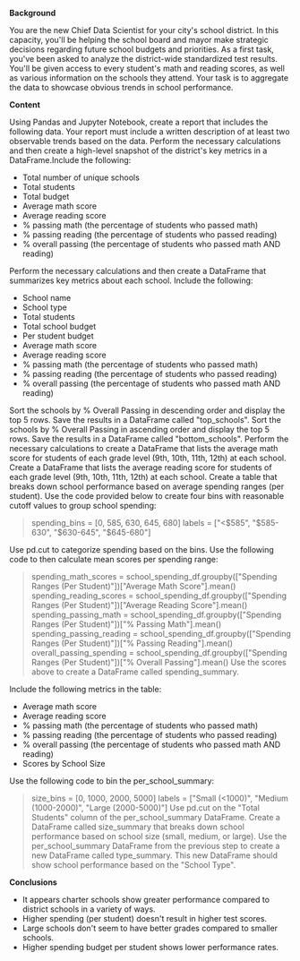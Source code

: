 **Background**

You are the new Chief Data Scientist for your city's school district. In this capacity, you'll be helping the school board and mayor make strategic decisions regarding future school budgets and priorities. As a first task, you've been asked to analyze the district-wide standardized test results. You'll be given access to every student's math and reading scores, as well as various information on the schools they attend. Your task is to aggregate the data to showcase obvious trends in school performance.

**Content**

Using Pandas and Jupyter Notebook, create a report that includes the following data. Your report must include a written description of at least two observable trends based on the data. Perform the necessary calculations and then create a high-level snapshot of the district's key metrics in a DataFrame.Include the following: 
- Total number of unique schools
- Total students
- Total budget
- Average math score
- Average reading score
- % passing math (the percentage of students who passed math)
- % passing reading (the percentage of students who passed reading)
- % overall passing (the percentage of students who passed math AND reading)

Perform the necessary calculations and then create a DataFrame that summarizes key metrics about each school. Include the following:
- School name
- School type
- Total students
- Total school budget
- Per student budget
- Average math score
- Average reading score
- % passing math (the percentage of students who passed math)
- % passing reading (the percentage of students who passed reading)
- % overall passing (the percentage of students who passed math AND reading)

Sort the schools by % Overall Passing in descending order and display the top 5 rows. Save the results in a DataFrame called "top_schools".
Sort the schools by % Overall Passing in ascending order and display the top 5 rows. Save the results in a DataFrame called "bottom_schools".
Perform the necessary calculations to create a DataFrame that lists the average math score for students of each grade level (9th, 10th, 11th, 12th) at each school.
Create a DataFrame that lists the average reading score for students of each grade level (9th, 10th, 11th, 12th) at each school.
Create a table that breaks down school performance based on average spending ranges (per student). Use the code provided below to create four bins with reasonable cutoff values to group school spending:
> spending_bins = [0, 585, 630, 645, 680]
> labels = ["<$585", "$585-630", "$630-645", "$645-680"]

Use pd.cut to categorize spending based on the bins.
Use the following code to then calculate mean scores per spending range:
> spending_math_scores = school_spending_df.groupby(["Spending Ranges (Per Student)"])["Average Math Score"].mean()
> spending_reading_scores = school_spending_df.groupby(["Spending Ranges (Per Student)"])["Average Reading Score"].mean()
> spending_passing_math = school_spending_df.groupby(["Spending Ranges (Per Student)"])["% Passing Math"].mean()
> spending_passing_reading = school_spending_df.groupby(["Spending Ranges (Per Student)"])["% Passing Reading"].mean()
> overall_passing_spending = school_spending_df.groupby(["Spending Ranges (Per Student)"])["% Overall Passing"].mean()
Use the scores above to create a DataFrame called spending_summary.

Include the following metrics in the table:
- Average math score
- Average reading score
- % passing math (the percentage of students who passed math)
- % passing reading (the percentage of students who passed reading)
- % overall passing (the percentage of students who passed math AND reading)
- Scores by School Size

Use the following code to bin the per_school_summary:
> size_bins = [0, 1000, 2000, 5000]
> labels = ["Small (<1000)", "Medium (1000-2000)", "Large (2000-5000)"]
Use pd.cut on the "Total Students" column of the per_school_summary DataFrame.
Create a DataFrame called size_summary that breaks down school performance based on school size (small, medium, or large).
Use the per_school_summary DataFrame from the previous step to create a new DataFrame called type_summary.
This new DataFrame should show school performance based on the "School Type".

**Conclusions**
- It appears charter schools show greater performance compared to district schools in a variety of ways.
- Higher spending (per student) doesn't result in higher test scores.
- Large schools don't seem to have better grades compared to smaller schools.
- Higher spending budget per student shows lower performance rates.
